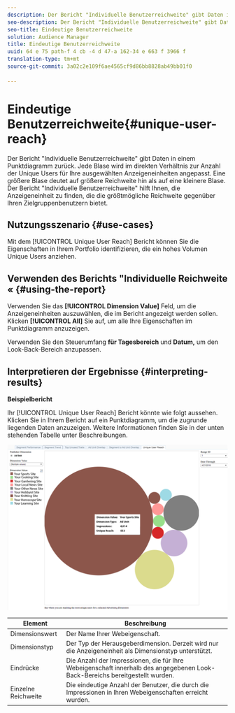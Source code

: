 ```yaml
---
description: Der Bericht "Individuelle Benutzerreichweite" gibt Daten in einem Punktdiagramm zurück. Jede Blase wird im direkten Verhältnis zur Anzahl der Unique Users für Ihre ausgewählten Anzeigeneinheiten angepasst. Eine größere Blase deutet auf größere Reichweite hin als auf eine kleinere Blase. Der Bericht "Individuelle Benutzerreichweite" hilft Ihnen, die Anzeigeneinheit zu finden, die die größtmögliche Reichweite gegenüber Ihren Zielgruppenbenutzern bietet.
seo-description: Der Bericht "Individuelle Benutzerreichweite" gibt Daten in einem Punktdiagramm zurück. Jede Blase wird im direkten Verhältnis zur Anzahl der Unique Users für Ihre ausgewählten Anzeigeneinheiten angepasst. Eine größere Blase deutet auf größere Reichweite hin als auf eine kleinere Blase. Der Bericht "Individuelle Benutzerreichweite" hilft Ihnen, die Anzeigeneinheit zu finden, die die größtmögliche Reichweite gegenüber Ihren Zielgruppenbenutzern bietet.
seo-title: Eindeutige Benutzerreichweite
solution: Audience Manager
title: Eindeutige Benutzerreichweite
uuid: 64 e 75 path-f 4 cb -4 d 47-a 162-34 e 663 f 3966 f
translation-type: tm+mt
source-git-commit: 3a02c2e109f6ae4565cf9d86bb8828ab49bb01f0

---
```



# Eindeutige Benutzerreichweite{#unique-user-reach}

Der Bericht &quot;Individuelle Benutzerreichweite&quot; gibt Daten in einem Punktdiagramm zurück. Jede Blase wird im direkten Verhältnis zur Anzahl der Unique Users für Ihre ausgewählten Anzeigeneinheiten angepasst. Eine größere Blase deutet auf größere Reichweite hin als auf eine kleinere Blase. Der Bericht &quot;Individuelle Benutzerreichweite&quot; hilft Ihnen, die Anzeigeneinheit zu finden, die die größtmögliche Reichweite gegenüber Ihren Zielgruppenbenutzern bietet.

## Nutzungsszenario {#use-cases}

Mit dem [!UICONTROL Unique User Reach] Bericht können Sie die Eigenschaften in Ihrem Portfolio identifizieren, die ein hohes Volumen Unique Users anziehen.

## Verwenden des Berichts &quot;Individuelle Reichweite « {#using-the-report}

Verwenden Sie das **[!UICONTROL Dimension Value]** Feld, um die Anzeigeneinheiten auszuwählen, die im Bericht angezeigt werden sollen. Klicken **[!UICONTROL All]** Sie auf, um alle Ihre Eigenschaften im Punktdiagramm anzuzeigen.

Verwenden Sie den Steuerumfang **für Tagesbereich** und **Datum,** um den Look-Back-Bereich anzupassen.

## Interpretieren der Ergebnisse {#interpreting-results}

**Beispielbericht**

Ihr [!UICONTROL Unique User Reach] Bericht könnte wie folgt aussehen. Klicken Sie in Ihrem Bericht auf ein Punktdiagramm, um die zugrunde liegenden Daten anzuzeigen. Weitere Informationen finden Sie in der unten stehenden Tabelle unter Beschreibungen.

![](assets/publisher_unique_user_reach.png)

| Element | Beschreibung |
|--- |--- |
| Dimensionswert | Der Name Ihrer Webeigenschaft. |
| Dimensionstyp | Der Typ der Herausgeberdimension. Derzeit wird nur die Anzeigeneinheit als Dimensionstyp unterstützt. |
| Eindrücke | Die Anzahl der Impressionen, die für Ihre Webeigenschaft innerhalb des angegebenen Look-Back-Bereichs bereitgestellt wurden. |
| Einzelne Reichweite | Die eindeutige Anzahl der Benutzer, die durch die Impressionen in Ihren Webeigenschaften erreicht wurden. |